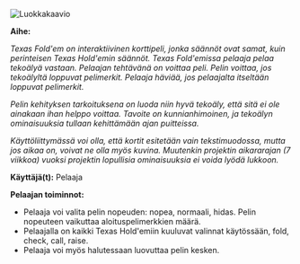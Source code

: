 ![Luokkakaavio](https://github.com/laitilari/Texas-fold-em/blob/master/dokumentaatio/Luokkakaavio.png)

**Aihe:** 

*Texas Fold'em on interaktiivinen korttipeli, jonka säännöt ovat samat, kuin perinteisen Texas Hold'emin säännöt. Texas Fold'emissa pelaaja pelaa tekoälyä vastaan. Pelaajan tehtävänä on voittaa peli. Pelin voittaa, jos tekoälyltä loppuvat pelimerkit. Pelaaja häviää, jos pelaajalta itseltään loppuvat pelimerkit.*

*Pelin kehityksen tarkoituksena on luoda niin hyvä tekoäly, että sitä ei ole ainakaan ihan helppo voittaa. Tavoite on kunnianhimoinen, ja tekoälyn ominaisuuksia tullaan kehittämään ajan puitteissa.*

*Käyttöliittymässä voi olla, että kortit esitetään vain tekstimuodossa, mutta jos aikaa on, voivat ne olla myös kuvina. Muutenkin projektin aikararajan (7 viikkoa) vuoksi projektin lopullisia ominaisuuksia ei voida lyödä lukkoon.*

**Käyttäjä(t):** Pelaaja

**Pelaajan toiminnot:** 
- Pelaaja voi valita pelin nopeuden: nopea, normaali, hidas. Pelin nopeuteen vaikuttaa aloituspelimerkkien määrä.
- Pelaajalla on kaikki Texas Hold'emiin kuuluvat valinnat käytössään, fold, check, call, raise.
- Pelaaja voi myös halutessaan luovuttaa pelin kesken.


